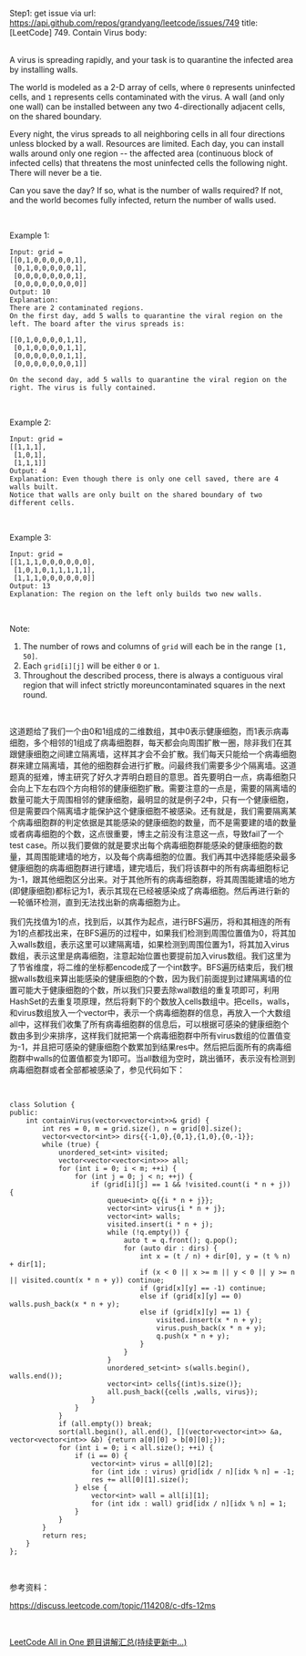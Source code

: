 Step1: get issue via url: https://api.github.com/repos/grandyang/leetcode/issues/749 
 title:[LeetCode] 749. Contain Virus 
 body:  
  

A virus is spreading rapidly, and your task is to quarantine the infected area by installing walls.

The world is modeled as a 2-D array of cells, where `0` represents uninfected cells, and `1` represents cells contaminated with the virus. A wall (and only one wall) can be installed between any two 4-directionally adjacent cells, on the shared boundary.

Every night, the virus spreads to all neighboring cells in all four directions unless blocked by a wall. Resources are limited. Each day, you can install walls around only one region -- the affected area (continuous block of infected cells) that threatens the most uninfected cells the following night. There will never be a tie.

Can you save the day? If so, what is the number of walls required? If not, and the world becomes fully infected, return the number of walls used.

 

Example 1:
    
    
    Input: grid = 
    [[0,1,0,0,0,0,0,1],
     [0,1,0,0,0,0,0,1],
     [0,0,0,0,0,0,0,1],
     [0,0,0,0,0,0,0,0]]
    Output: 10
    Explanation:
    There are 2 contaminated regions.
    On the first day, add 5 walls to quarantine the viral region on the left. The board after the virus spreads is:
    
    [[0,1,0,0,0,0,1,1],
     [0,1,0,0,0,0,1,1],
     [0,0,0,0,0,0,1,1],
     [0,0,0,0,0,0,0,1]]
    
    On the second day, add 5 walls to quarantine the viral region on the right. The virus is fully contained.
    

 

Example 2:
    
    
    Input: grid = 
    [[1,1,1],
     [1,0,1],
     [1,1,1]]
    Output: 4
    Explanation: Even though there is only one cell saved, there are 4 walls built.
    Notice that walls are only built on the shared boundary of two different cells.
    

 

Example 3:
    
    
    Input: grid = 
    [[1,1,1,0,0,0,0,0,0],
     [1,0,1,0,1,1,1,1,1],
     [1,1,1,0,0,0,0,0,0]]
    Output: 13
    Explanation: The region on the left only builds two new walls.
    

 

Note:

  1. The number of rows and columns of `grid` will each be in the range `[1, 50]`.
  2. Each `grid[i][j]` will be either `0` or `1`.
  3. Throughout the described process, there is always a contiguous viral region that will infect strictly moreuncontaminated squares in the next round.



 

这道题给了我们一个由0和1组成的二维数组，其中0表示健康细胞，而1表示病毒细胞，多个相邻的1组成了病毒细胞群，每天都会向周围扩散一圈，除非我们在其跟健康细胞之间建立隔离墙，这样其才会不会扩散。我们每天只能给一个病毒细胞群来建立隔离墙，其他的细胞群会进行扩散。问最终我们需要多少个隔离墙。这道题真的挺难，博主研究了好久才弄明白题目的意思。首先要明白一点，病毒细胞只会向上下左右四个方向相邻的健康细胞扩散。需要注意的一点是，需要的隔离墙的数量可能大于周围相邻的健康细胞，最明显的就是例子2中，只有一个健康细胞，但是需要四个隔离墙才能保护这个健康细胞不被感染。还有就是，我们需要隔离某个病毒细胞群的判定依据是其能感染的健康细胞的数量，而不是需要建的墙的数量或者病毒细胞的个数，这点很重要，博主之前没有注意这一点，导致fail了一个test case。所以我们要做的就是要求出每个病毒细胞群能感染的健康细胞的数量，其周围能建墙的地方，以及每个病毒细胞的位置。我们再其中选择能感染最多健康细胞的病毒细胞群进行建墙，建完墙后，我们将该群中的所有病毒细胞标记为-1，跟其他细胞区分出来。对于其他所有的病毒细胞群，将其周围能建墙的地方(即健康细胞)都标记为1，表示其现在已经被感染成了病毒细胞。然后再进行新的一轮循环检测，直到无法找出新的病毒细胞为止。

我们先找值为1的点，找到后，以其作为起点，进行BFS遍历，将和其相连的所有为1的点都找出来，在BFS遍历的过程中，如果我们检测到周围位置值为0，将其加入walls数组，表示这里可以建隔离墙，如果检测到周围位置为1，将其加入virus数组，表示这里是病毒细胞，注意起始位置也要提前加入virus数组。我们这里为了节省维度，将二维的坐标都encode成了一个int数字。BFS遍历结束后，我们根据walls数组来算出能感染的健康细胞的个数，因为我们前面提到过建隔离墙的位置可能大于健康细胞的个数，所以我们只要去除wall数组的重复项即可，利用HashSet的去重复项原理，然后将剩下的个数放入cells数组中。把cells，walls，和virus数组放入一个vector中，表示一个病毒细胞群的信息，再放入一个大数组all中，这样我们收集了所有病毒细胞群的信息后，可以根据可感染的健康细胞个数由多到少来排序，这样我们就把第一个病毒细胞群中所有virus数组的位置值变为-1，并且把可感染的健康细胞个数累加到结果res中。然后把后面所有的病毒细胞群中walls的位置值都变为1即可。当all数组为空时，跳出循环，表示没有检测到病毒细胞群或者全部都被感染了，参见代码如下：

 
    
    
    class Solution {
    public:
        int containVirus(vector<vector<int>>& grid) {
            int res = 0, m = grid.size(), n = grid[0].size();
            vector<vector<int>> dirs{{-1,0},{0,1},{1,0},{0,-1}};
            while (true) {
                unordered_set<int> visited;
                vector<vector<vector<int>>> all;
                for (int i = 0; i < m; ++i) {
                    for (int j = 0; j < n; ++j) {
                        if (grid[i][j] == 1 && !visited.count(i * n + j)) {
                            queue<int> q{{i * n + j}};
                            vector<int> virus{i * n + j};
                            vector<int> walls;
                            visited.insert(i * n + j);
                            while (!q.empty()) {
                                auto t = q.front(); q.pop();
                                for (auto dir : dirs) {
                                    int x = (t / n) + dir[0], y = (t % n) + dir[1];
                                    if (x < 0 || x >= m || y < 0 || y >= n || visited.count(x * n + y)) continue;
                                    if (grid[x][y] == -1) continue;
                                    else if (grid[x][y] == 0) walls.push_back(x * n + y);
                                    else if (grid[x][y] == 1) {
                                        visited.insert(x * n + y);
                                        virus.push_back(x * n + y);
                                        q.push(x * n + y);
                                    }
                                }
                            }
                            unordered_set<int> s(walls.begin(), walls.end());
                            vector<int> cells{(int)s.size()};
                            all.push_back({cells ,walls, virus});
                        }
                    }
                }
                if (all.empty()) break;
                sort(all.begin(), all.end(), [](vector<vector<int>> &a, vector<vector<int>> &b) {return a[0][0] > b[0][0];});
                for (int i = 0; i < all.size(); ++i) {
                    if (i == 0) {
                        vector<int> virus = all[0][2];
                        for (int idx : virus) grid[idx / n][idx % n] = -1;
                        res += all[0][1].size();
                    } else {
                        vector<int> wall = all[i][1];
                        for (int idx : wall) grid[idx / n][idx % n] = 1;
                    }
                }
            }
            return res;
        }
    };

 

参考资料：

<https://discuss.leetcode.com/topic/114208/c-dfs-12ms>

 

[LeetCode All in One 题目讲解汇总(持续更新中...)](http://www.cnblogs.com/grandyang/p/4606334.html)
